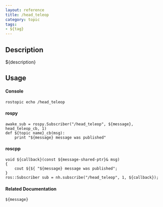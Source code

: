 ```yaml
---
layout: reference
title: /head_teleop
category: topic
tags: 
- ${tag}
---
```


## Description
${description}

## Usage
#### Console
```
rostopic echo /head_teleop
```

#### rospy
```
awake_sub = rospy.Subscriber("/head_teleop", ${message}, head_teleop_cb, 1)
def ${topic name}_cb(msg):
    print "${message} message was published"
```

#### roscpp
```
void ${callback}(const ${message-shared-ptr}& msg)
{
    cout ${${ "${message} message was published";
}
ros::Subscriber sub = nh.subscribe("/head_teleop", 1, ${callback});
```

#### Related Documentation
``${message}``  